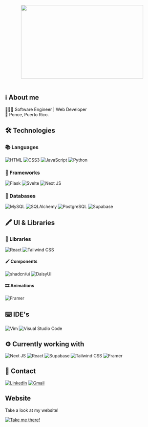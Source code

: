 #
<br>
<!-- Gif -->
<div align="center" >
  <img width=400px height=240px src="https://media1.giphy.com/media/QXwtfadqo7wbfmT46H/giphy.gif?cid=ecf05e47563p2y2fzkwmawhh7iso08jnptw9xbw4arroc8o3&ep=v1_gifs_related&rid=giphy.gif&ct=g"/>
</div>
<br>

<!-- About me -->
## :information_source: About me
👨🏻‍💻 Software Engineer | Web Developer  
:round_pushpin: Ponce, Puerto Rico.

<!-- Technologies -->
## :hammer_and_wrench: Technologies

<!-- Languages -->
### :books: Languages
![HTML](https://img.shields.io/badge/html5-%23E34F26.svg?style=for-the-badge&color=222222&logo=html5&logoColor=lightred)
![CSS3](https://img.shields.io/badge/css3-%231572B6.svg?style=for-the-badge&color=222222&logo=css3&logoColor=blue)
![JavaScript](https://img.shields.io/static/v1?style=for-the-badge&message=JavaScript&color=222222&logo=JavaScript&logoColor=yellow&label=)
![Python](https://img.shields.io/badge/python-3670A0?style=for-the-badge&color=222222&logo=python&logoColor=blue)

<!-- Frameworks -->
### :wrench: Frameworks
![Flask](https://img.shields.io/static/v1?style=for-the-badge&message=Flask&color=222222&logo=Flask&logoColor=FFFFFF&label=)
![Svelte](https://img.shields.io/static/v1?style=for-the-badge&message=Svelte&color=222222&logo=Svelte&logoColor=red&label=)
![Next JS](https://img.shields.io/badge/Next.js-black?style=for-the-badge&color=222222&logo=next.js&logoColor=white)

<!-- Databases -->
### :open_file_folder: Databases
![MySQL](https://img.shields.io/static/v1?style=for-the-badge&message=MySQL&color=222222&logo=MySQL&logoColor=white&label=)
![SQLAlchemy](https://img.shields.io/static/v1?style=for-the-badge&message=SQLAlchemy&color=222222&logo=SQLAlchemy&logoColor=white&label=)
![PostgreSQL](https://img.shields.io/static/v1?style=for-the-badge&message=PostgreSQL&color=222222&logo=PostgreSQL&logoColor=blue&label=)
![Supabase](https://img.shields.io/static/v1?style=for-the-badge&message=Supabase&color=222222&logo=Supabase&logoColor=3FCF8E&label=)

<!-- UI & Libraries -->
## :crayon: UI & Libraries

<!-- Libraries -->
### :open_book: Libraries
![React](https://img.shields.io/badge/react-%2320232a.svg?style=for-the-badge&color=222222&logo=react&logoColor=%2361DAF)
![Tailwind CSS](https://img.shields.io/static/v1?style=for-the-badge&message=Tailwind+CSS&color=222222&logo=Tailwind+CSS&logoColor=06B6D4&label=)

<!-- Components -->
#### :paintbrush: Components

![shadcn/ui](https://img.shields.io/static/v1?style=for-the-badge&message=shadcn%2Fui&color=222222&logo=shadcn%2Fui&logoColor=white&label=)
![DaisyUI](https://img.shields.io/static/v1?style=for-the-badge&message=DaisyUI&color=222222&logo=DaisyUI&logoColor=white&label=)

<!-- Animations -->
#### :film_strip: Animations

![Framer](https://img.shields.io/static/v1?style=for-the-badge&message=Framer&color=222222&logo=Framer&logoColor=white&label=)

<!-- IDE's -->
## :keyboard: IDE's
![Vim](https://img.shields.io/badge/VIM-%2311AB00.svg?style=for-the-badge&color=222222&logo=vim&logoColor=white)
![Visual Studio Code](https://img.shields.io/badge/Visual%20Studio%20Code-0078d7.svg?style=for-the-badge&color=222222&logo=visual-studio-code&logoColor=white)

<!-- Currently working on -->
## :gear: Currently working with
![Next JS](https://img.shields.io/badge/Next.js-black?style=for-the-badge&color=222222&logo=next.js&logoColor=white)
![React](https://img.shields.io/badge/react-%2320232a.svg?style=for-the-badge&color=222222&logo=react&logoColor=%2361DAF)
![Supabase](https://img.shields.io/static/v1?style=for-the-badge&message=Supabase&color=222222&logo=Supabase&logoColor=3FCF8E&label=)
![Tailwind CSS](https://img.shields.io/static/v1?style=for-the-badge&message=Tailwind+CSS&color=222222&logo=Tailwind+CSS&logoColor=06B6D4&label=)
![Framer](https://img.shields.io/static/v1?style=for-the-badge&message=Framer&color=222222&logo=Framer&logoColor=white&label=)

<!-- Contact me -->
## :envelope_with_arrow: Contact
[![LinkedIn](https://img.shields.io/badge/linkedin-%230077B5.svg?style=for-the-badge&color=222222&logo=linkedin&logoColor=%230077B5)](https://www.linkedin.com/in/prodjohnper)
[![Gmail](https://img.shields.io/badge/Gmail-D14836?style=for-the-badge&color=222222&logo=gmail&logoColor=D14836)](mailto:prodjohnper@gmail.com)

<!-- Website -->

## Website

Take a look at my website!  
  
[![Take me there!](https://img.shields.io/badge/prodjohnper.com-dddddd?style=for-the-badge&color=222222&logoColor=%23000000)](https://prodjohnper.com/)

<!--  
      Jonathan Perez
      @prodjohnper
      prodjohnper@gmail.com
      prodjohnper.com
-->
